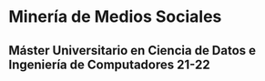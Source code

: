 # Minería de Medios Sociales

## Máster Universitario en Ciencia de Datos e Ingeniería de Computadores 21-22
